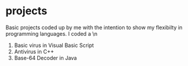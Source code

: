 # projects
Basic projects coded up by me with the intention to show my flexibilty in programming languages. I coded a \n
1. Basic virus in Visual Basic Script 
2. Antivirus in C++  
3. Base-64 Decoder in Java
